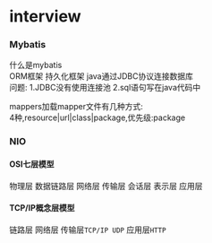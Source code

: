 # interview

### Mybatis

什么是mybatis  
ORM框架 持久化框架 java通过JDBC协议连接数据库  
问题: 1.JDBC没有使用连接池 2.sql语句写在java代码中  

mappers加载mapper文件有几种方式:  
4种,resource|url|class|package,优先级:package 
   
### NIO

#### OSI七层模型

物理层 数据链路层 网络层 传输层 会话层 表示层 应用层

#### TCP/IP概念层模型

链路层 网络层 传输层`TCP/IP UDP` 应用层`HTTP`
